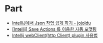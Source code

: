 # Part
- [IntelliJ에서 Json 작업 쉽게 하기 - jojoldu](https://jojoldu.tistory.com/273)
- [[Intellij] Save Actions 를 이용한 자동 포맷팅](https://devroach.tistory.com/73)
- [Intellij webClient(http Client) plugin 사용법](https://unluckyjung.github.io//tool/2022/03/08/Inellij-webClient-plugin/)
